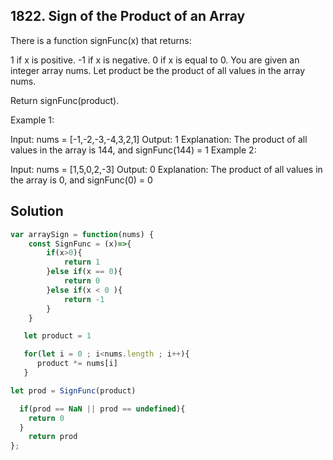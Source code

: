 ## 1822. Sign of the Product of an Array

There is a function signFunc(x) that returns:

1 if x is positive.
-1 if x is negative.
0 if x is equal to 0.
You are given an integer array nums. Let product be the product of all values in the array nums.

Return signFunc(product).

 

Example 1:

Input: nums = [-1,-2,-3,-4,3,2,1]
Output: 1
Explanation: The product of all values in the array is 144, and signFunc(144) = 1
Example 2:

Input: nums = [1,5,0,2,-3]
Output: 0
Explanation: The product of all values in the array is 0, and signFunc(0) = 0

## Solution

```jsx
var arraySign = function(nums) {
    const SignFunc = (x)=>{
        if(x>0){
            return 1
        }else if(x == 0){
            return 0
        }else if(x < 0 ){
            return -1
        }
    }

   let product = 1 

   for(let i = 0 ; i<nums.length ; i++){
      product *= nums[i]
   }

let prod = SignFunc(product)

  if(prod == NaN || prod == undefined){
    return 0
  }
    return prod
};
```